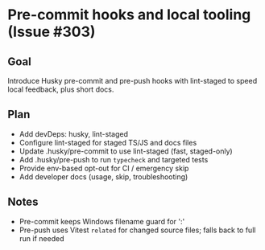 # Pre-commit hooks and local tooling (Issue #303)

## Goal

Introduce Husky pre-commit and pre-push hooks with lint-staged to speed local feedback, plus short docs.

## Plan

- Add devDeps: husky, lint-staged
- Configure lint-staged for staged TS/JS and docs files
- Update .husky/pre-commit to use lint-staged (fast, staged-only)
- Add .husky/pre-push to run `typecheck` and targeted tests
- Provide env-based opt-out for CI / emergency skip
- Add developer docs (usage, skip, troubleshooting)

## Notes

- Pre-commit keeps Windows filename guard for ':'
- Pre-push uses Vitest `related` for changed source files; falls back to full run if needed
